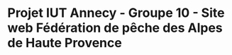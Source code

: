 Projet IUT Annecy - Groupe 10 - Site web Fédération de pêche des Alpes de Haute Provence
========================================================================================

